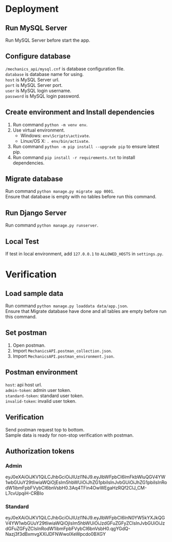 # Deployment
## Run MySQL Server
Run MySQL Server before start the app.

## Configure database
`/mechanics_api/mysql.cnf` is database configuration file.\
`database` is database name for using.\
`host` is MySQL Server url.\
`port` is MySQL Server port.\
`user` is MySQL login username.\
`password` is MySQL login password.

## Create environment and Install dependencies
1. Run command `python -m venv env`.
1. Use virtual environment.
    - Windows: `env\Scripts\activate`.
    - Linux/OS X: `. env/bin/activate`.
1. Run command `python -m pip install --upgrade pip` to ensure latest pip.
1. Run command `pip install -r requirements.txt` to install dependencies.

## Migrate database
Run command `python manage.py migrate app 0001`.\
Ensure that database is empty with no tables before run this command.

## Run Django Server
Run command `python manage.py runserver`.

## Local Test
If test in local environment, add `127.0.0.1` to `ALLOWED_HOSTS` in `settings.py`.

# Verification
## Load sample data
Run command `python manage.py loaddata data/app.json`.\
Ensure that Migrate database have done and all tables are empty before run this command.

## Set postman
1. Open postman.
1. Import `MechanicsAPI.postman_collection.json`.
1. Import `MechanicsAPI.postman_environment.json`.

## Postman environment
`host`: api host url.\
`admin-token`: admin user token.\
`standard-token`: standard user token.\
`invalid-token`: invalid user token.

## Verification
Send postman request top to bottom.\
Sample data is ready for non-stop verification with postman.

## Authorization tokens
### Admin
eyJ0eXAiOiJKV1QiLCJhbGciOiJIUzI1NiJ9.eyJlbWFpbCI6ImFkbWluQGV4YW1wbGUuY29tIiwiaWQiOjEsIm5hbWUiOiJhZG1pbiIsInJvbGUiOiJhZG1pbiIsInRodW1ibmFpbFVybCI6bnVsbH0.3Aq4TFin4OwWEgaHzRQf2ClJ_CM-L7cvUpqiH-CRBIo

### Standard
eyJ0eXAiOiJKV1QiLCJhbGciOiJIUzI1NiJ9.eyJlbWFpbCI6InN0YW5kYXJkQGV4YW1wbGUuY29tIiwiaWQiOjIsIm5hbWUiOiJzdGFuZGFyZCIsInJvbGUiOiJzdGFuZGFyZCIsInRodW1ibmFpbFVybCI6bnVsbH0.qgYGdQ-Nazj3f3dBxmvgXXIJDFNWwoIXeWpcdo0BXGY